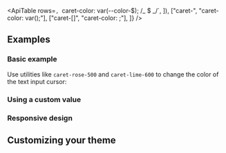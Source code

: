 <ApiTable
rows=`,
      `caret-color: var(--color-$); /_ $ _/`,
]),
["caret-<custom-property>", "caret-color: var(<custom-property>);"],
["caret-[<value>]", "caret-color: <value>;"],
]}
/>

## Examples

### Basic example

Use utilities like `caret-rose-500` and `caret-lime-600` to change the color of the text input cursor:

### Using a custom value

### Responsive design

## Customizing your theme

